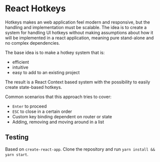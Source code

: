 React Hotkeys
==========

Hotkeys makes an web application feel modern and responsive, but the handling and implementation must be scalable. The idea is to create a system for handling UI hotkeys without making assumptions about how it will be implemented in a react application, meaning pure stand-alone and no complex dependencies.

The base idea is to make a hotkey system that is:
* efficient
* intuitive
* easy to add to an existing project

The result is a React Context based system with the possibility to easily create state-based hotkeys.

Common scenarios that this approach tries to cover:
* `Enter` to proceed
* `ESC` to close in a certain order
* Custom key binding dependent on router or state
* Adding, removing and moving around in a list

## Testing
Based on `create-react-app`. Clone the repository and run `yarn install && yarn start`.
